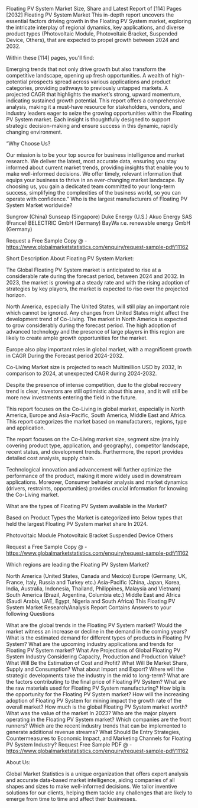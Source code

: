 Floating PV System Market Size, Share and Latest Report of [114] Pages [2032]
Floating PV System Market This in-depth report uncovers the essential factors driving growth in the Floating PV System market, exploring the intricate interplay of regional dynamics, key applications, and diverse product types (Photovoltaic Module, Photovoltaic Bracket, Suspended Device, Others), that are expected to propel growth between 2024 and 2032.

Within these [114] pages, you'll find:

Emerging trends that not only drive growth but also transform the competitive landscape, opening up fresh opportunities.
A wealth of high-potential prospects spread across various applications and product categories, providing pathways to previously untapped markets.
A projected CAGR that highlights the market’s strong, upward momentum, indicating sustained growth potential.
This report offers a comprehensive analysis, making it a must-have resource for stakeholders, vendors, and industry leaders eager to seize the growing opportunities within the Floating PV System market. Each insight is thoughtfully designed to support strategic decision-making and ensure success in this dynamic, rapidly changing environment.

“Why Choose Us?

Our mission is to be your top source for business intelligence and market research.
We deliver the latest, most accurate data, ensuring you stay informed about current market trends, providing insights that enable you to make well-informed decisions.
We offer timely, relevant information that equips your business to thrive in an ever-changing market landscape.
By choosing us, you gain a dedicated team committed to your long-term success, simplifying the complexities of the business world, so you can operate with confidence.”
Who is the largest manufacturers of Floating PV System Market worldwide?

 

Sungrow (China)
Sunseap (Singapore)
Duke Energy (U.S.)
Akuo Energy SAS (France)
BELECTRIC GmbH (Germany)
BayWa r.e. renewable energy GmbH (Germany)
 

Request a Free Sample Copy @ - https://www.globalmarketstatistics.com/enquiry/request-sample-pdf/11162

 

Short Description About Floating PV System Market:

The Global Floating PV System market is anticipated to rise at a considerable rate during the forecast period, between 2024 and 2032. In 2023, the market is growing at a steady rate and with the rising adoption of strategies by key players, the market is expected to rise over the projected horizon.

North America, especially The United States, will still play an important role which cannot be ignored. Any changes from United States might affect the development trend of Co-Living. The market in North America is expected to grow considerably during the forecast period. The high adoption of advanced technology and the presence of large players in this region are likely to create ample growth opportunities for the market.

Europe also play important roles in global market, with a magnificent growth in CAGR During the Forecast period 2024-2032.

Co-Living Market size is projected to reach Multimillion USD by 2032, In comparison to 2024, at unexpected CAGR during 2024-2032.

Despite the presence of intense competition, due to the global recovery trend is clear, investors are still optimistic about this area, and it will still be more new investments entering the field in the future.

This report focuses on the Co-Living in global market, especially in North America, Europe and Asia-Pacific, South America, Middle East and Africa. This report categorizes the market based on manufacturers, regions, type and application.

The report focuses on the Co-Living market size, segment size (mainly covering product type, application, and geography), competitor landscape, recent status, and development trends. Furthermore, the report provides detailed cost analysis, supply chain.

Technological innovation and advancement will further optimize the performance of the product, making it more widely used in downstream applications. Moreover, Consumer behavior analysis and market dynamics (drivers, restraints, opportunities) provides crucial information for knowing the Co-Living market.

What are the types of Floating PV System available in the Market?

Based on Product Types the Market is categorized into Below types that held the largest Floating PV System market share In 2024.

 

Photovoltaic Module
Photovoltaic Bracket
Suspended Device
Others
 

Request a Free Sample Copy @ - https://www.globalmarketstatistics.com/enquiry/request-sample-pdf/11162

Which regions are leading the Floating PV System Market?

North America (United States, Canada and Mexico)
Europe (Germany, UK, France, Italy, Russia and Turkey etc.)
Asia-Pacific (China, Japan, Korea, India, Australia, Indonesia, Thailand, Philippines, Malaysia and Vietnam)
South America (Brazil, Argentina, Columbia etc.)
Middle East and Africa (Saudi Arabia, UAE, Egypt, Nigeria and South Africa)
This Floating PV System Market Research/Analysis Report Contains Answers to your following Questions

What are the global trends in the Floating PV System market? Would the market witness an increase or decline in the demand in the coming years?
What is the estimated demand for different types of products in Floating PV System? What are the upcoming industry applications and trends for Floating PV System market?
What Are Projections of Global Floating PV System Industry Considering Capacity, Production and Production Value? What Will Be the Estimation of Cost and Profit? What Will Be Market Share, Supply and Consumption? What about Import and Export?
Where will the strategic developments take the industry in the mid to long-term?
What are the factors contributing to the final price of Floating PV System? What are the raw materials used for Floating PV System manufacturing?
How big is the opportunity for the Floating PV System market? How will the increasing adoption of Floating PV System for mining impact the growth rate of the overall market?
How much is the global Floating PV System market worth? What was the value of the market In 2023?
Who are the major players operating in the Floating PV System market? Which companies are the front runners?
Which are the recent industry trends that can be implemented to generate additional revenue streams?
What Should Be Entry Strategies, Countermeasures to Economic Impact, and Marketing Channels for Floating PV System Industry?
Request Free Sample PDF @ - https://www.globalmarketstatistics.com/enquiry/request-sample-pdf/11162

About Us:

Global Market Statistics is a unique organization that offers expert analysis and accurate data-based market intelligence, aiding companies of all shapes and sizes to make well-informed decisions. We tailor inventive solutions for our clients, helping them tackle any challenges that are likely to emerge from time to time and affect their businesses.